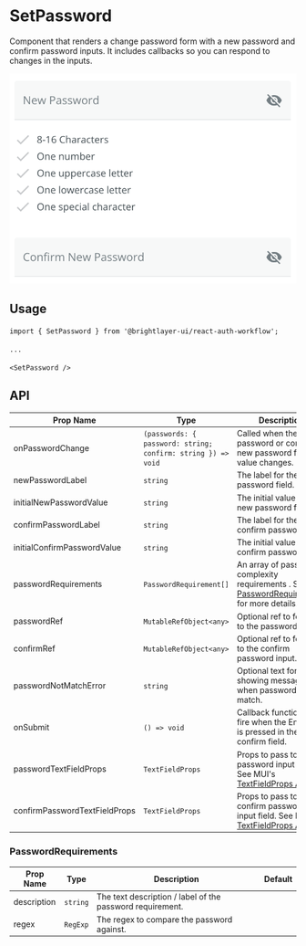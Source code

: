 # SetPassword

Component that renders a change password form with a new password and confirm password inputs. It includes callbacks so you can respond to changes in the inputs.

![Set Password](../../media/screens/set-password.png)

## Usage

```tsx
import { SetPassword } from '@brightlayer-ui/react-auth-workflow';

...

<SetPassword />
```

## API

| Prop Name                     | Type                                                         | Description                                                                                                                     | Default |
| ----------------------------- | ------------------------------------------------------------ | ------------------------------------------------------------------------------------------------------------------------------- | ------- |
| onPasswordChange              | `(passwords: { password: string; confirm: string }) => void` | Called when the new password or confirm new password fields value changes.                                                      |         |
| newPasswordLabel              | `string`                                                     | The label for the new password field.                                                                                           |         |
| initialNewPasswordValue       | `string`                                                     | The initial value for the new password field.                                                                                   |         |
| confirmPasswordLabel          | `string`                                                     | The label for the confirm password field.                                                                                       |         |
| initialConfirmPasswordValue   | `string`                                                     | The initial value for the confirm password field.                                                                               |         |
| passwordRequirements          | `PasswordRequirement[]`                                      | An array of password complexity requirements . See [PasswordRequirements](#PasswordRequirements) for more details.              |         |
| passwordRef                   | `MutableRefObject<any>`                                      | Optional ref to forward to the password input.                                                                                  |         |
| confirmRef                    | `MutableRefObject<any>`                                      | Optional ref to forward to the confirm password input.                                                                          |         |
| passwordNotMatchError         | `string`                                                     | Optional text for showing message when passwords not match.                                                                     |         |
| onSubmit                      | `() => void`                                                 | Callback function to fire when the Enter key is pressed in the confirm field.                                                   |         |
| passwordTextFieldProps        | `TextFieldProps`                                             | Props to pass to the password input field. See MUI's [TextFieldProps API](https://mui.com/material-ui/api/text-field/).         |         |
| confirmPasswordTextFieldProps | `TextFieldProps`                                             | Props to pass to the confirm password input field. See MUI's [TextFieldProps API](https://mui.com/material-ui/api/text-field/). |         |

### PasswordRequirements

| Prop Name   | Type     | Description                                               | Default |
| ----------- | -------- | --------------------------------------------------------- | ------- |
| description | `string` | The text description / label of the password requirement. |         |
| regex       | `RegExp` | The regex to compare the password against.                |         |
